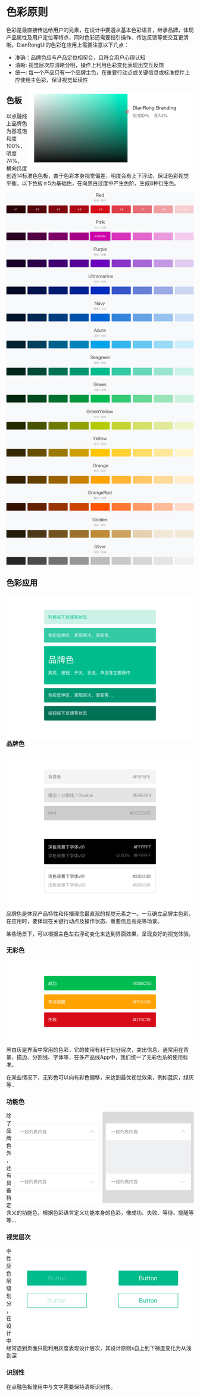 # 色彩原则

色彩是最直接传达给用户的元素，在设计中要遵从基本色彩语言，继承品牌，体现产品属性及用户定位等特点，同时色彩还需要指引操作、传达反馈等使交互更清晰。DianRongUI的色彩在应用上需要注意以下几点：

* 准确：品牌色应与产品定位相契合，且符合用户心理认知
* 清晰: 视觉层次应清晰分明，操作上利用色彩变化表现出交互反馈
* 统一: 每一个产品只有一个品牌主色，在重要行动点或关键信息或标准控件上应使用主色彩，保证视觉延续性

<img src="../images/web_color/webcolor_1.png"  align="right"/>

## 色板

以点融线上品牌色为基准饱和度100%，明度74%，横向纬度创造14标准色色板，由于色彩本身视觉偏差，明度会有上下浮动，保证色彩视觉平衡。以下色板＃5为基础色，在向黑白过度中产生色阶，生成8种衍生色。

![1.1 基础规范-2色板](../images/web_color/webcolor_2.png)

## 色彩应用

<img src="../images/web_color/webcolor_3.png" align="right">

### 品牌色

<img src="../images/web_color/webcolor_4.png" align="right">

品牌色是体现产品特性和传播理念最直观的视觉元素之一。一旦确立品牌主色彩，在应用时，要体现在关键行动点及操作状态、重要信息高亮等场景。

某些场景下，可以根据主色左右浮动变化来达到界面效果，呈现良好的视觉体验。

### 无彩色

<img src="../images/web_color/webcolor_5.png" align="right">

黑白灰是界面中常用的色彩，它的使用有利于划分层次，突出信息，通常用在背景、描边、分割线、字体等，在多产品线App中，我们统一了无彩色系的使用标准。

在某些情况下，无彩色可以向有彩色偏移，来达到最优视觉效果，例如蓝灰，绿灰等..

### 功能色

<img src="../images/web_color/webcolor_6.png" isCorrect alt="正确" description="列表展开的内容显示区域应该在第一信息层级下部，使用灰色" align="right">

<img src="../images/web_color/webcolor_6e.png" isError alt="错误" description="列表展开此处不应该为平级关系" align="right">

除了品牌色外，还有具备特定含义的功能色，根据色彩语言定义功能本身的色彩，像成功、失败、等待、提醒等等...

### 视觉层次

<img src="../images/web_color/webcolor_7c.png" isCorrect alt="正确" description="文字在颜色区域中显示直观清晰" align="right">

<img src="../images/web_color/webcolor_7e.png" isError alt="错误" description="避免对比太小，造成识别性差" align="right">

中性灰色层级划分，在设计中经常遇到页面只能利用灰度表现设计层次，其设计原则s自上到下梯度变化为从浅到深

### 识别性
在点融色板使用中与文字需要保持清晰识别性。

